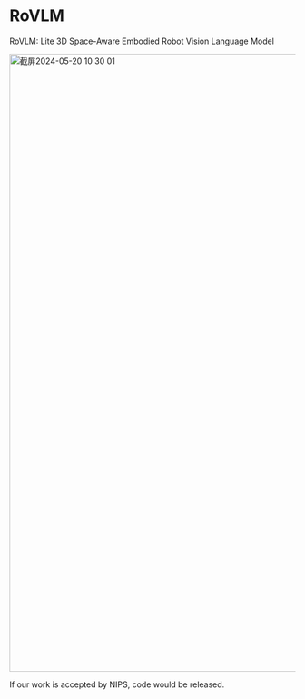 # RoVLM
RoVLM: Lite 3D Space-Aware Embodied Robot Vision Language Model

<img width="1086" alt="截屏2024-05-20 10 30 01" src="https://github.com/jianzfb/RoVLM/assets/16849192/38641798-0ce7-4125-a12d-069da7155033">

If our work is accepted by NIPS, code would be released. 
